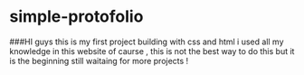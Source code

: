 # simple-protofolio
###HI guys this is my first project building with css and html i used all my knowledge in this website 
of caurse , this is not the best way to do this but it is the beginning
still waitaing for more projects !

